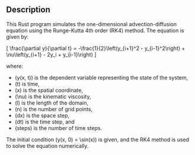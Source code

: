 ## Description

This Rust program simulates the one-dimensional advection-diffusion equation using the Runge-Kutta 4th order (RK4) method. The equation is given by:

\[
\frac{\partial y}{\partial t} = -\frac{1}{2}\left(y_{i+1}^2 - y_{i-1}^2\right) + \nu\left(y_{i+1} - 2y_i + y_{i-1}\right)
\]

where:
- \(y(x, t)\) is the dependent variable representing the state of the system,
- \(t\) is time,
- \(x\) is the spatial coordinate,
- \(\nu\) is the kinematic viscosity,
- \(l\) is the length of the domain,
- \(n\) is the number of grid points,
- \(dx\) is the space step,
- \(dt\) is the time step, and
- \(steps\) is the number of time steps.

The initial condition \(y(x, 0) = \sin(x)\) is given, and the RK4 method is used to solve the equation numerically.


